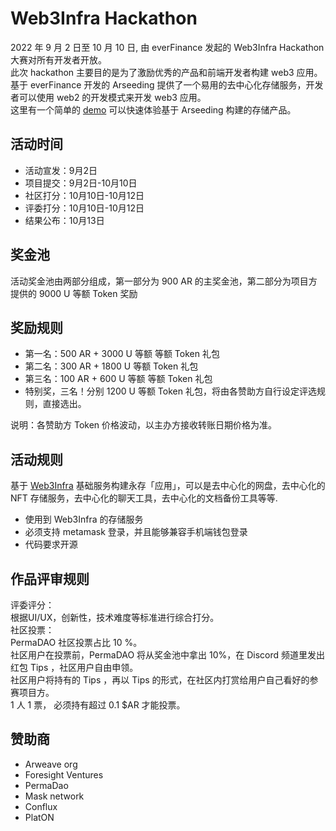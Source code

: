 # Web3Infra Hackathon
2022 年 9 月 2 日至 10 月 10 日, 由 everFinance 发起的 Web3Infra Hackathon 大赛对所有开发者开放。   
此次 hackathon 主要目的是为了激励优秀的产品和前端开发者构建 web3 应用。   
基于 everFinance 开发的 Arseeding 提供了一个易用的去中心化存储服务，开发者可以使用 web2 的开发模式来开发 web3 应用。   
这里有一个简单的 [demo](https://demo.web3infra.dev) 可以快速体验基于 Arseeding 构建的存储产品。

## 活动时间
- 活动宣发：9月2日
- 项目提交：9月2日-10月10日
- 社区打分：10月10日-10月12日
- 评委打分：10月10日-10月12日
- 结果公布：10月13日

## 奖金池
活动奖金池由两部分组成，第一部分为 900 AR 的主奖金池，第二部分为项目方提供的 9000 U 等额 Token 奖励

## 奖励规则
- 第一名：500 AR + 3000 U 等额 等额 Token 礼包
- 第二名：300 AR + 1800 U 等额 Token 礼包
- 第三名：100 AR + 600 U 等额 等额 Token 礼包
- 特别奖，三名！分别 1200 U 等额 Token 礼包，将由各赞助方自行设定评选规则，直接选出。

说明：各赞助方 Token 价格波动，以主办方接收转账日期价格为准。

## 活动规则
基于 [Web3Infra](https://web3infra.dev) 基础服务构建永存「应用」，可以是去中心化的网盘，去中心化的 NFT 存储服务，去中心化的聊天工具，去中心化的文档备份工具等等.
- 使用到 Web3Infra 的存储服务
- 必须支持 metamask 登录，并且能够兼容手机端钱包登录
- 代码要求开源

## 作品评审规则
评委评分：   
根据UI/UX，创新性，技术难度等标准进行综合打分。    
社区投票：   
PermaDAO 社区投票占比 10 %。   
社区用户在投票前，PermaDAO 将从奖金池中拿出 10%，在 Discord 频道里发出红包 Tips ，社区用户自由申领。      
社区用户将持有的 Tips ，再以 Tips 的形式，在社区内打赏给用户自己看好的参赛项目方。   
1 人 1 票， 必须持有超过 0.1 $AR 才能投票。   

## 赞助商
- Arweave org
- Foresight Ventures
- PermaDao 
- Mask network
- Conflux
- PlatON

